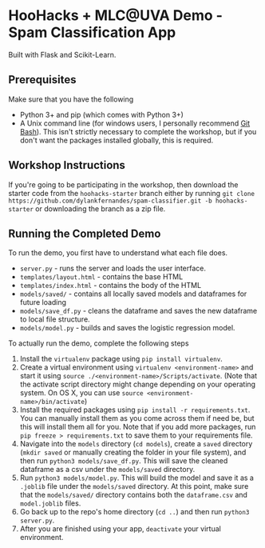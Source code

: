 # HooHacks + MLC@UVA Demo - Spam Classification App
Built with Flask and Scikit-Learn.

## Prerequisites
Make sure that you have the following
* Python 3+ and pip (which comes with Python 3+)
* A Unix command line (for windows users, I personally recommend [Git Bash](https://gitforwindows.org/)). This isn't strictly necessary to complete the workshop, but if you don't want the packages installed globally, this is required.

## Workshop Instructions
If you're going to be participating in the workshop, then download the starter code from the `hoohacks-starter` branch either by running `git clone https://github.com/dylankfernandes/spam-classifier.git -b hoohacks-starter` or downloading the branch as a zip file.

## Running the Completed Demo
To run the demo, you first have to understand what each file does.
* `server.py` - runs the server and loads the user interface.
* `templates/layout.html` - contains the base HTML
* `templates/index.html` - contains the body of the HTML
* `models/saved/` - contains all locally saved models and dataframes for future loading
* `models/save_df.py` - cleans the dataframe and saves the new dataframe to local file structure.
* `models/model.py` - builds and saves the logistic regression model.

To actually run the demo, complete the following steps
1. Install the `virtualenv` package using `pip install virtualenv`.
2. Create a virtual environment using `virtualenv <environment-name>` and start it using `source ./<environment-name>/Scripts/activate`. (Note that the activate script directory might change depending on your operating system. On OS X, you can use `source <environment-name>/bin/activate`)
3. Install the required packages using `pip install -r requirements.txt`. You can manually install them as you come across them if need be, but this will install them all for you. Note that if you add more packages, run `pip freeze > requirements.txt` to save them to your requirements file.
4. Navigate into the `models` directory (`cd models`), create a `saved` directory (`mkdir saved` or manually creating the folder in your file system), and then run `python3 models/save_df.py`. This will save the cleaned dataframe as a csv under the `models/saved` directory.
5. Run `python3 models/model.py`. This will build the model and save it as a `.joblib` file under the `models/saved` directory. At this point, make sure that the `models/saved/` directory contains both the `dataframe.csv` and `model.joblib` files.
6. Go back up to the repo's home directory (`cd ..`) and then run `python3 server.py`.
7. After you are finished using your app, `deactivate` your virtual environment.